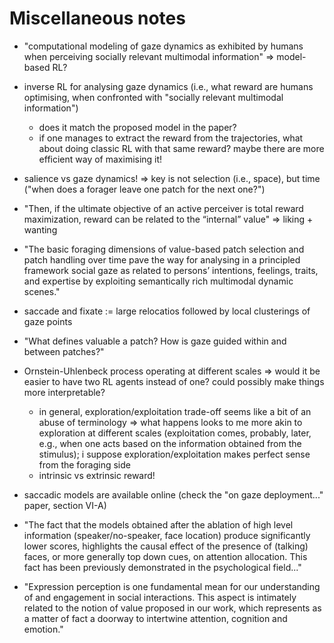 # Miscellaneous notes

- "computational modeling of gaze dynamics as exhibited by humans when perceiving socially relevant multimodal information" => model-based RL?

- inverse RL for analysing gaze dynamics (i.e., what reward are humans optimising, when confronted with "socially relevant multimodal information")
  - does it match the proposed model in the paper?
  - if one manages to extract the reward from the trajectories, what about doing classic RL with that same reward? maybe there are more efficient way of maximising it!

- salience vs gaze dynamics! => key is not selection (i.e., space), but time ("when does a forager leave one patch for the next one?")

- "Then, if the ultimate objective of an active perceiver is total reward maximization, reward can be related to the “internal” value" => liking + wanting

- "The basic foraging dimensions of value-based patch selection and patch handling over time pave the way for analysing in a principled framework social gaze as related to persons’ intentions, feelings, traits, and expertise by exploiting semantically rich multimodal dynamic scenes."

- saccade and fixate := large relocatios followed by local clusterings of gaze points

- "What defines valuable a patch? How is gaze guided within and between patches?"

- Ornstein-Uhlenbeck process operating at different scales => would it be easier to have two RL agents instead of one? could possibly make things more interpretable?
  - in general, exploration/exploitation trade-off seems like a bit of an abuse of terminology => what happens looks to me more akin to exploration at different scales (exploitation comes, probably, later, e.g., when one acts based on the information obtained from the stimulus); i suppose exploration/exploitation makes perfect sense from the foraging side
  - intrinsic vs extrinsic reward!

- saccadic models are available online (check the "on gaze deployment..." paper, section VI-A)

- "The fact that the models obtained after the ablation of high level information (speaker/no-speaker, face location) produce significantly lower scores, highlights the causal effect of the presence of (talking) faces, or more generally top down cues, on attention allocation. This fact has been previously demonstrated in the psychological field..."

- "Expression perception is one fundamental mean for our understanding of and engagement in social interactions. This aspect is intimately related to the notion of value proposed in our work, which represents as a matter of fact a doorway to intertwine attention, cognition and emotion."
